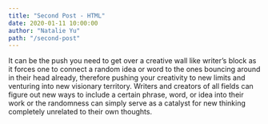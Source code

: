 ```yaml
---
title: "Second Post - HTML"
date: 2020-01-11 10:00:00
author: "Natalie Yu"
path: "/second-post"
---
```


It can be the push you need to get over a creative wall like writer’s block as it forces one to connect a random idea or word to the ones bouncing around in their head already, therefore pushing your creativity to new limits and venturing into new visionary territory. Writers and creators of all fields can figure out new ways to include a certain phrase, word, or idea into their work or the randomness can simply serve as a catalyst for new thinking completely unrelated to their own thoughts.
